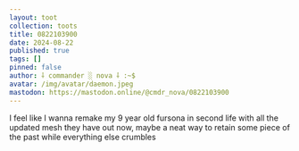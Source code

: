 ```yaml
---
layout: toot
collection: toots
title: 0822103900
date: 2024-08-22
published: true
tags: []
pinned: false
author: ⸸ commander ░ nova ⸸ :~$
avatar: /img/avatar/daemon.jpeg
mastodon: https://mastodon.online/@cmdr_nova/0822103900
---
```


I feel like I wanna remake my 9 year old fursona in second life with all the updated mesh they have out now, maybe a neat way to retain some piece of the past while everything else crumbles

